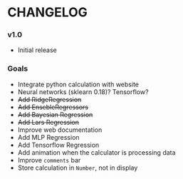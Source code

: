 # CHANGELOG

### v1.0
* Initial release

### Goals
* Integrate python calculation with website
* Neural networks (sklearn 0.18)? Tensorflow?
* ~~Add RidgeRegression~~
* ~~Add EnsebleRegressors~~
* ~~Add Bayesian Regression~~
* ~~Add Lars Regression~~
* Improve web documentation
* Add MLP Regression
* Add Tensorflow Regression
* Add animation when the calculator is processing data
* Improve `comments` bar
* Store calculation in `Number`, not in display
